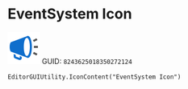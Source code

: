 # EventSystem Icon
![](/img/EventSystem%20Icon.png)
GUID: `8243625018350272124`
```
EditorGUIUtility.IconContent("EventSystem Icon")
```
